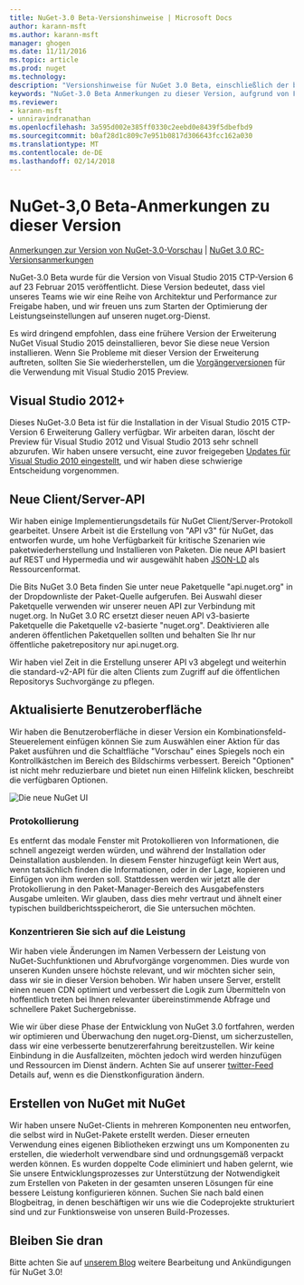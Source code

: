 ```yaml
---
title: NuGet-3.0 Beta-Versionshinweise | Microsoft Docs
author: karann-msft
ms.author: karann-msft
manager: ghogen
ms.date: 11/11/2016
ms.topic: article
ms.prod: nuget
ms.technology: 
description: "Versionshinweise für NuGet 3.0 Beta, einschließlich der bekannten Probleme, Fehlerbehebungen, Funktionen und Archivierung von dcrs Design."
keywords: "NuGet-3.0 Beta Anmerkungen zu dieser Version, aufgrund von Fehlerbehebungen, bekannte Probleme, zusätzliche Funktionen, Archivierung von dcrs Design"
ms.reviewer:
- karann-msft
- unniravindranathan
ms.openlocfilehash: 3a595d002e385ff0330c2eebd0e8439f5dbefbd9
ms.sourcegitcommit: b0af28d1c809c7e951b0817d306643fcc162a030
ms.translationtype: MT
ms.contentlocale: de-DE
ms.lasthandoff: 02/14/2018
---
```

# <a name="nuget-30-beta-release-notes"></a>NuGet-3,0 Beta-Anmerkungen zu dieser Version

[Anmerkungen zur Version von NuGet-3.0-Vorschau](../release-notes/nuget-3.0-preview.md) | [NuGet 3.0 RC-Versionsanmerkungen](../release-notes/nuget-3.0-rc.md)

NuGet-3.0 Beta wurde für die Version von Visual Studio 2015 CTP-Version 6 auf 23 Februar 2015 veröffentlicht. Diese Version bedeutet, dass viel unseres Teams wie wir eine Reihe von Architektur und Performance zur Freigabe haben, und wir freuen uns zum Starten der Optimierung der Leistungseinstellungen auf unseren nuget.org-Dienst.

Es wird dringend empfohlen, dass eine frühere Version der Erweiterung NuGet Visual Studio 2015 deinstallieren, bevor Sie diese neue Version installieren.  Wenn Sie Probleme mit dieser Version der Erweiterung auftreten, sollten Sie Sie wiederherstellen, um die [Vorgängerversionen](http://nuget.codeplex.com/downloads/get/909582) für die Verwendung mit Visual Studio 2015 Preview.

## <a name="visual-studio-2012"></a>Visual Studio 2012+

Dieses NuGet-3.0 Beta ist für die Installation in der Visual Studio 2015 CTP-Version 6 Erweiterung Gallery verfügbar. Wir arbeiten daran, löscht der Preview für Visual Studio 2012 und Visual Studio 2013 sehr schnell abzurufen. Wir haben unsere versucht, eine zuvor freigegeben [Updates für Visual Studio 2010 eingestellt](http://blog.nuget.org/20141002/visual-studio-2010.html), und wir haben diese schwierige Entscheidung vorgenommen.

## <a name="new-clientserver-api"></a>Neue Client/Server-API

Wir haben einige Implementierungsdetails für NuGet Client/Server-Protokoll gearbeitet. Unsere Arbeit ist die Erstellung von "API v3" für NuGet, das entworfen wurde, um hohe Verfügbarkeit für kritische Szenarien wie paketwiederherstellung und Installieren von Paketen. Die neue API basiert auf REST und Hypermedia und wir ausgewählt haben [JSON-LD](http://json-ld.org) als Ressourcenformat.

Die Bits NuGet 3.0 Beta finden Sie unter neue Paketquelle "api.nuget.org" in der Dropdownliste der Paket-Quelle aufgerufen.   Bei Auswahl dieser Paketquelle verwenden wir unserer neuen API zur Verbindung mit nuget.org. In NuGet 3.0 RC ersetzt dieser neuen API v3-basierte Paketquelle die Paketquelle v2-basierte "nuget.org".  Deaktivieren alle anderen öffentlichen Paketquellen sollten und behalten Sie Ihr nur öffentliche paketrepository nur api.nuget.org.

Wir haben viel Zeit in die Erstellung unserer API v3 abgelegt und weiterhin die standard-v2-API für die alten Clients zum Zugriff auf die öffentlichen Repositorys Suchvorgänge zu pflegen.

## <a name="updated-ui"></a>Aktualisierte Benutzeroberfläche

Wir haben die Benutzeroberfläche in dieser Version ein Kombinationsfeld-Steuerelement einfügen können Sie zum Auswählen einer Aktion für das Paket ausführen und die Schaltfläche "Vorschau" eines Spiegels noch ein Kontrollkästchen im Bereich des Bildschirms verbessert.  Bereich "Optionen" ist nicht mehr reduzierbare und bietet nun einen Hilfelink klicken, beschreibt die verfügbaren Optionen.

![Die neue NuGet UI](./media/NuGet-3.0-Beta/updated-ui.png)


### <a name="operation-logging"></a>Protokollierung

Es entfernt das modale Fenster mit Protokollieren von Informationen, die schnell angezeigt werden würden, und während der Installation oder Deinstallation ausblenden.  In diesem Fenster hinzugefügt kein Wert aus, wenn tatsächlich finden die Informationen, oder in der Lage, kopieren und Einfügen von ihm werden soll.  Stattdessen werden wir jetzt alle der Protokollierung in den Paket-Manager-Bereich des Ausgabefensters Ausgabe umleiten.  Wir glauben, dass dies mehr vertraut und ähnelt einer typischen buildberichtsspeicherort, die Sie untersuchen möchten.


### <a name="focus-on-performance"></a>Konzentrieren Sie sich auf die Leistung

Wir haben viele Änderungen im Namen Verbessern der Leistung von NuGet-Suchfunktionen und Abrufvorgänge vorgenommen.  Dies wurde von unseren Kunden unsere höchste relevant, und wir möchten sicher sein, dass wir sie in dieser Version behoben.  Wir haben unsere Server, erstellt einen neuen CDN optimiert und verbessert die Logik zum Übermitteln von hoffentlich treten bei Ihnen relevanter übereinstimmende Abfrage und schnellere Paket Suchergebnisse.

Wie wir über diese Phase der Entwicklung von NuGet 3.0 fortfahren, werden wir optimieren und Überwachung den nuget.org-Dienst, um sicherzustellen, dass wir eine verbesserte benutzererfahrung bereitzustellen.  Wir keine Einbindung in die Ausfallzeiten, möchten jedoch wird werden hinzufügen und Ressourcen im Dienst ändern.  Achten Sie auf unserer [twitter-Feed](http://twitter.com/nuget) Details auf, wenn es die Dienstkonfiguration ändern.

## <a name="building-nuget-with-nuget"></a>Erstellen von NuGet mit NuGet

Wir haben unsere NuGet-Clients in mehreren Komponenten neu entworfen, die selbst wird in NuGet-Pakete erstellt werden. Dieser erneuten Verwendung eines eigenen Bibliotheken erzwingt uns um Komponenten zu erstellen, die wiederholt verwendbare sind und ordnungsgemäß verpackt werden können.  Es wurden doppelte Code eliminiert und haben gelernt, wie Sie unsere Entwicklungsprozesses zur Unterstützung der Notwendigkeit zum Erstellen von Paketen in der gesamten unseren Lösungen für eine bessere Leistung konfigurieren können.  Suchen Sie nach bald einen Blogbeitrag, in denen beschäftigen wir uns wie die Codeprojekte strukturiert sind und zur Funktionsweise von unseren Build-Prozesses.

## <a name="stay-tuned"></a>Bleiben Sie dran

Bitte achten Sie auf [unserem Blog](http://blog.nuget.org) weitere Bearbeitung und Ankündigungen für NuGet 3.0!
